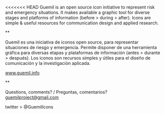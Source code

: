 <<<<<<< HEAD
Guemil is an open source icon initiative to represent risk and emergency situations. It makes available a graphic tool for diverse stages and platforms of information (before > during > after). Icons are simple & useful resources for communication design and applied research.

**

Guemil es una iniciativa de iconos open source, para representar situaciones de riesgo y emergencia. Permite disponer de una herramienta gráfica para diversas etapas y plataformas de información (antes > durante > después). Los iconos son recursos simples y útiles para el diseño de comunicación y la investigación aplicada.

www.guemil.info


**

Questions, comments? / Preguntas, comentarios?
guemilproject@gmail.com

twitter > @GuemilIcons
